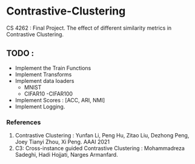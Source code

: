 # Contrastive-Clustering
CS 4262 : Final Project. The effect of different similarity metrics in Contrastive Clustering.

## TODO : 
- Implement the Train Functions
- Implement Transforms
- Implement data loaders 
  - MNIST 
  - CIFAR10
  -CIFAR100
- Implement Scores : [ACC, ARI, NMI]
- Implement Logging.


### References
1. Contrastive Clustering : Yunfan Li, Peng Hu, Zitao Liu, Dezhong Peng, Joey Tianyi Zhou, Xi Peng. AAAI 2021
2. C3: Cross-instance guided Contrastive Clustering : Mohammadreza Sadeghi, Hadi Hojjati, Narges Armanfard.
